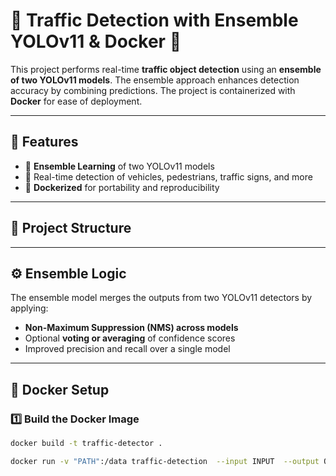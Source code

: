 # 🚦 Traffic Detection with Ensemble YOLOv11 & Docker 🐳

This project performs real-time **traffic object detection** using an **ensemble of two YOLOv11 models**. The ensemble approach enhances detection accuracy by combining predictions. The project is containerized with **Docker** for ease of deployment.

---

## 🧠 Features

- 🧩 **Ensemble Learning** of two YOLOv11 models  
- 🚗 Real-time detection of vehicles, pedestrians, traffic signs, and more  
- 🐳 **Dockerized** for portability and reproducibility  


---

## 📁 Project Structure


---

## ⚙️ Ensemble Logic

The ensemble model merges the outputs from two YOLOv11 detectors by applying:

- **Non-Maximum Suppression (NMS) across models**
- Optional **voting or averaging** of confidence scores  
- Improved precision and recall over a single model

---

## 🐳 Docker Setup

### 1️⃣ Build the Docker Image

```bash
docker build -t traffic-detector .

docker run -v "PATH":/data traffic-detection  --input INPUT  --output OUTPUT

